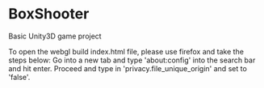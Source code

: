 # BoxShooter
Basic Unity3D game project

To open the webgl build index.html file, please use firefox and take the steps below:
Go into a new tab and type 'about:config' into the search bar and hit enter.
Proceed and type in 'privacy.file_unique_origin' and set to 'false'.
